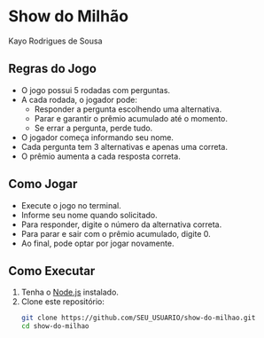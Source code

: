 # Show do Milhão

Kayo Rodrigues de Sousa

## Regras do Jogo

- O jogo possui 5 rodadas com perguntas.
- A cada rodada, o jogador pode:
  - Responder a pergunta escolhendo uma alternativa.
  - Parar e garantir o prêmio acumulado até o momento.
  - Se errar a pergunta, perde tudo.
- O jogador começa informando seu nome.
- Cada pergunta tem 3 alternativas e apenas uma correta.
- O prêmio aumenta a cada resposta correta.

## Como Jogar

- Execute o jogo no terminal.
- Informe seu nome quando solicitado.
- Para responder, digite o número da alternativa correta.
- Para parar e sair com o prêmio acumulado, digite 0.
- Ao final, pode optar por jogar novamente.

## Como Executar

1. Tenha o [Node.js](https://nodejs.org/en/) instalado.
2. Clone este repositório:
   ```bash
   git clone https://github.com/SEU_USUARIO/show-do-milhao.git
   cd show-do-milhao
